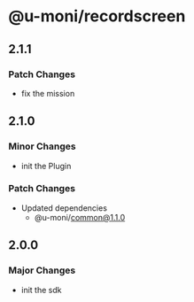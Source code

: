 # @u-moni/recordscreen

## 2.1.1

### Patch Changes

- fix the mission

## 2.1.0

### Minor Changes

- init the Plugin

### Patch Changes

- Updated dependencies
  - @u-moni/common@1.1.0

## 2.0.0

### Major Changes

- init the sdk
